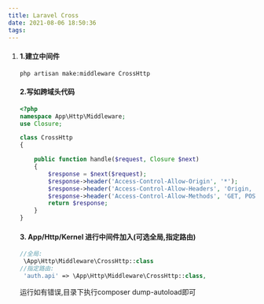 ```yaml
---
title: Laravel Cross
date: 2021-08-06 18:50:36
tags:
---
```


1. #### 1.建立中间件

   ```
   php artisan make:middleware CrossHttp
   ```

   

   #### 2.写如跨域头代码

   ```php
   <?php
   namespace App\Http\Middleware;
   use Closure;
   
   class CrossHttp
   {
   
       public function handle($request, Closure $next)
       {
           $response = $next($request);
           $response->header('Access-Control-Allow-Origin', '*');
           $response->header('Access-Control-Allow-Headers', 'Origin, Content-Type, Cookie, Accept');
           $response->header('Access-Control-Allow-Methods', 'GET, POST, PATCH, PUT, OPTIONS');
           return $response;
       }
   }
   ```

   

   #### 3. App/Http/Kernel 进行中间件加入(可选全局,指定路由)

   ```php
   //全局:
   	\App\Http\Middleware\CrossHttp::class
   //指定路由:
   	'auth.api' => \App\Http\Middleware\CrossHttp::class,
   ```

   运行如有错误,目录下执行composer dump-autoload即可
